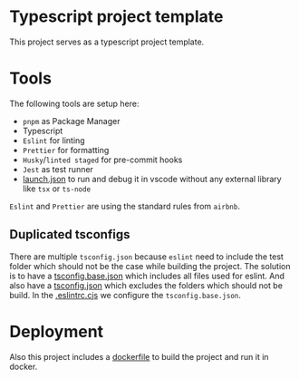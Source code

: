 # Typescript project template

This project serves as a typescript project template.

# Tools

The following tools are setup here:

- `pnpm` as Package Manager
- Typescript
- `Eslint` for linting
- `Prettier` for formatting
- `Husky`/`linted staged` for pre-commit hooks
- `Jest` as test runner
- [launch.json](./.vscode/launch.json) to run and debug it in vscode without any external library like `tsx` or `ts-node`

`Eslint` and `Prettier` are using the standard rules from `airbnb`.

## Duplicated tsconfigs

There are multiple `tsconfig.json` because `eslint` need to include the test folder which should not be the case while building the project. The solution is to have a [tsconfig.base.json](./tsconfig.base.json) which includes all files used for eslint. And also have a [tsconfig.json](./tsconfig.json) which excludes the folders which should not be build. In the [.eslintrc.cjs](./.eslintrc.cjs) we configure the `tsconfig.base.json`.

# Deployment

Also this project includes a [dockerfile](./Dockerfile) to build the project and run it in docker.
